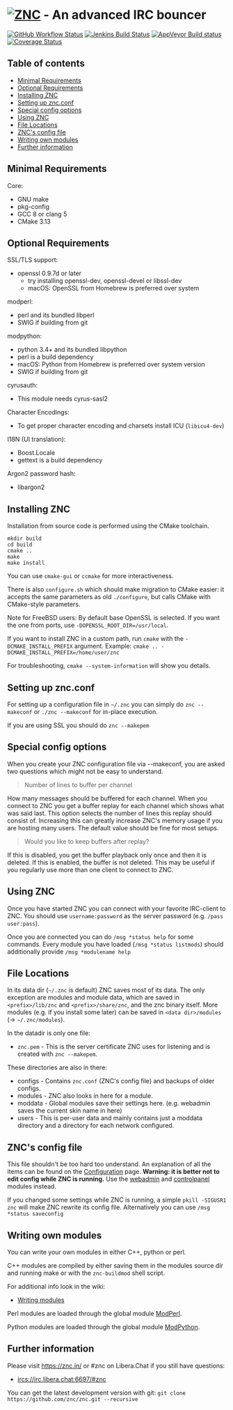 # [![ZNC](logo.png)](https://znc.in) - An advanced IRC bouncer

[![GitHub Workflow Status](https://img.shields.io/github/actions/workflow/status/znc/znc/build.yml?branch=master&label=linux)](https://github.com/znc/znc/actions/workflows/build.yml)
[![Jenkins Build Status](https://img.shields.io/jenkins/s/https/jenkins.znc.in/job/znc/job/znc/job/master.svg?label=freebsd)](https://jenkins.znc.in/job/znc/job/znc/job/master/)
[![AppVeyor Build status](https://img.shields.io/appveyor/ci/DarthGandalf/znc/master.svg?label=windows)](https://ci.appveyor.com/project/DarthGandalf/znc/branch/master)
[![Coverage Status](https://img.shields.io/codecov/c/github/znc/znc.svg)](https://codecov.io/gh/znc/znc)

## Table of contents

- [Minimal Requirements](#minimal-requirements)
- [Optional Requirements](#optional-requirements)
- [Installing ZNC](#installing-znc)
- [Setting up znc.conf](#setting-up-zncconf)
- [Special config options](#special-config-options)
- [Using ZNC](#using-znc)
- [File Locations](#file-locations)
- [ZNC's config file](#zncs-config-file)
- [Writing own modules](#writing-own-modules)
- [Further information](#further-information)

## Minimal Requirements

Core:

* GNU make
* pkg-config
* GCC 8 or clang 5
* CMake 3.13

## Optional Requirements

SSL/TLS support:
* openssl 0.9.7d or later
    * try installing openssl-dev, openssl-devel or libssl-dev
    * macOS: OpenSSL from Homebrew is preferred over system

modperl:
* perl and its bundled libperl
* SWIG if building from git

modpython:
* python 3.4+ and its bundled libpython
* perl is a build dependency
* macOS: Python from Homebrew is preferred over system version
* SWIG if building from git

cyrusauth:
* This module needs cyrus-sasl2

Character Encodings:
* To get proper character encoding and charsets install ICU (`libicu4-dev`)

I18N (UI translation):
* Boost.Locale
* gettext is a build dependency

Argon2 password hash:
* libargon2

## Installing ZNC

Installation from source code is performed using the CMake toolchain.

```shell
mkdir build
cd build
cmake ..
make
make install
```

You can use `cmake-gui` or `ccmake` for more interactiveness.

There is also `configure.sh` which should make migration to CMake easier:
it accepts the same parameters as old `./configure`,
but calls CMake with CMake-style parameters.

Note for FreeBSD users:
By default base OpenSSL is selected.
If you want the one from ports, use `-DOPENSSL_ROOT_DIR=/usr/local`.

If you want to install ZNC in a custom path, run `cmake` with the `-DCMAKE_INSTALL_PREFIX` argument.
Example:
`cmake .. -DCMAKE_INSTALL_PREFIX=/home/user/znc`

For troubleshooting, `cmake --system-information` will show you details.

## Setting up znc.conf

For setting up a configuration file in `~/.znc` you can simply do
`znc --makeconf` or `./znc --makeconf` for in-place execution.

If you are using SSL you should do `znc --makepem`

## Special config options

When you create your ZNC configuration file via --makeconf, you are asked
two questions which might not be easy to understand.

> Number of lines to buffer per channel

How many messages should be buffered for each channel. When you connect to
ZNC you get a buffer replay for each channel which shows what was said
last. This option selects the number of lines this replay should consist
of. Increasing this can greatly increase ZNC's memory usage if you are
hosting many users. The default value should be fine for most setups.

> Would you like to keep buffers after replay?

If this is disabled, you get the buffer playback only once and then it is
deleted. If this is enabled, the buffer is not deleted. This may be useful
if you regularly use more than one client to connect to ZNC.

## Using ZNC

Once you have started ZNC you can connect with your favorite IRC-client to
ZNC. You should use `username:password` as the server password (e.g.
`/pass user:pass`).

Once you are connected you can do `/msg *status help` for some commands.
Every module you have loaded (`/msg *status listmods`) should additionally
provide `/msg *modulename help`

## File Locations

In its data dir (`~/.znc` is default) ZNC saves most of its data. The only
exception are modules and module data, which are saved in
`<prefix>/lib/znc` and `<prefix>/share/znc`, and the znc binary itself.
More modules (e.g. if you install some later) can be saved in
`<data dir>/modules` (-> `~/.znc/modules`).

In the datadir is only one file:

- `znc.pem` - This is the server certificate ZNC uses for listening and is
created with `znc --makepem`.

These directories are also in there:

- configs - Contains `znc.conf` (ZNC's config file) and backups of older
  configs.
- modules - ZNC also looks in here for a module.
- moddata - Global modules save their settings here.
  (e.g. webadmin saves the current skin name in here)
- users   - This is per-user data and mainly contains just a moddata
  directory and a directory for each network configured.

## ZNC's config file

This file shouldn't be too hard too understand. An explanation of all the
items can be found on the
[Configuration](https://wiki.znc.in/Configuration) page.
**Warning: it is better not to edit config while ZNC is running.** Use the
[webadmin] and [controlpanel] modules instead.

[webadmin]:https://wiki.znc.in/Webadmin
[controlpanel]:https://wiki.znc.in/Controlpanel

If you changed some settings while ZNC is running, a simple
`pkill -SIGUSR1 znc` will make ZNC rewrite its config file. Alternatively
you can use `/msg *status saveconfig`

## Writing own modules

You can write your own modules in either C++, python or perl.

C++ modules are compiled by either saving them in the modules source dir
and running make or with the `znc-buildmod` shell script.

For additional info look in the wiki:

- [Writing modules](https://wiki.znc.in/Writing_modules)

Perl modules are loaded through the global module
[ModPerl](https://wiki.znc.in/Modperl).

Python modules are loaded through the global module
[ModPython](https://wiki.znc.in/Modpython).

## Further information

Please visit https://znc.in/ or #znc on Libera.Chat if you still have questions:
- [ircs://irc.libera.chat:6697/#znc](ircs://irc.libera.chat:6697/#znc)

You can get the latest development version with git:
`git clone https://github.com/znc/znc.git --recursive`
